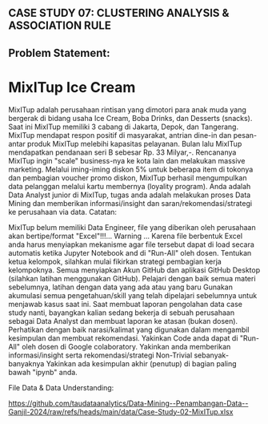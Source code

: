 
## **CASE STUDY 07: CLUSTERING ANALYSIS & ASSOCIATION RULE**

## Problem Statement:

# MixITup Ice Cream

MixITup adalah perusahaan rintisan yang dimotori para anak muda yang bergerak di bidang usaha Ice Cream, Boba Drinks, dan Desserts (snacks).
Saat ini MixITup memiliki 3 cabang di Jakarta, Depok, dan Tangerang. MixITup mendapat respon positif di masyarakat, antrian dine-in dan pesan-antar produk MixITup melebihi kapasitas pelayanan.
Bulan lalu MixITup mendapatkan pendanaan seri B sebesar Rp. 33 Milyar,-. Rencananya MixITup ingin "scale" business-nya ke kota lain dan melakukan massive marketing.
Melalui iming-iming diskon 5% untuk beberapa item di tokonya dan pembagian voucher promo diskon, MixITup berhasil mengumpulkan data pelanggan melalui kartu membernya (loyality program).
Anda adalah Data Analyst junior di MixITup, tugas anda adalah melakukan proses Data Mining dan memberikan informasi/insight dan saran/rekomendasi/strategi ke perusahaan via data.
Catatan:

MixITup belum memiliki Data Engineer, file yang diberikan oleh perusahaan akan bertipe/format "Excel"!!!... Warning … Karena file berbentuk Excel anda harus menyiapkan mekanisme agar file tersebut dapat di load secara automatis ketika Jupyter Notebook and di "Run-All" oleh dosen.
Tentukan ketua kelompok, silahkan mulai fikirkan strategi pembagian kerja kelompoknya.
Semua menyiapkan Akun GitHub dan aplikasi GitHub Desktop (silahkan latihan menggunakan GitHub).
Pelajari dengan baik semua materi sebelumnya, latihan dengan data yang ada atau yang baru
Gunakan akumulasi semua pengetahuan/skill yang telah dipelajari sebelumnya untuk menjawab kasus saat ini.
Saat membuat laporan pengolahan data case study nanti, bayangkan kalian sedang bekerja di sebuah perusahaan sebagai Data Analyst dan membuat laporan ke atasan (bukan dosen). Perhatikan dengan baik narasi/kalimat yang digunakan dalam mengambil kesimpulan dan membuat rekomendasi.
Yakinkan Code anda dapat di "Run-All" oleh dosen di Google colaboratory.
Yakinkan anda memberikan informasi/insight serta rekomendasi/strategi Non-Trivial sebanyak-banyaknya
Yakinkan ada kesimpulan akhir (penutup) di bagian paling bawah "ipynb" anda.
 

 File Data & Data Understanding:

https://github.com/taudataanalytics/Data-Mining--Penambangan-Data--Ganjil-2024/raw/refs/heads/main/data/Case-Study-02-MixITup.xlsx  
